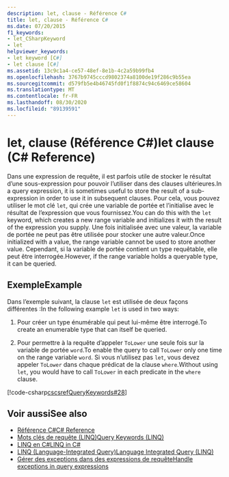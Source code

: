 ```yaml
---
description: let, clause - Référence C#
title: let, clause - Référence C#
ms.date: 07/20/2015
f1_keywords:
- let_CSharpKeyword
- let
helpviewer_keywords:
- let keyword [C#]
- let clause [C#]
ms.assetid: 13c9c1a4-ce57-48ef-8e1b-4c2a59b99fb4
ms.openlocfilehash: 3767b9745cccd9802374a8100de19f286c9b55ea
ms.sourcegitcommit: d579fb5e4b46745fd0f1f8874c94c6469ce58604
ms.translationtype: MT
ms.contentlocale: fr-FR
ms.lasthandoff: 08/30/2020
ms.locfileid: "89139591"
---
```

# <a name="let-clause-c-reference"></a><span data-ttu-id="e2949-103">let, clause (Référence C#)</span><span class="sxs-lookup"><span data-stu-id="e2949-103">let clause (C# Reference)</span></span>

<span data-ttu-id="e2949-104">Dans une expression de requête, il est parfois utile de stocker le résultat d’une sous-expression pour pouvoir l’utiliser dans des clauses ultérieures.</span><span class="sxs-lookup"><span data-stu-id="e2949-104">In a query expression, it is sometimes useful to store the result of a sub-expression in order to use it in subsequent clauses.</span></span> <span data-ttu-id="e2949-105">Pour cela, vous pouvez utiliser le mot clé `let`, qui crée une variable de portée et l’initialise avec le résultat de l’expression que vous fournissez.</span><span class="sxs-lookup"><span data-stu-id="e2949-105">You can do this with the `let` keyword, which creates a new range variable and initializes it with the result of the expression you supply.</span></span> <span data-ttu-id="e2949-106">Une fois initialisée avec une valeur, la variable de portée ne peut pas être utilisée pour stocker une autre valeur.</span><span class="sxs-lookup"><span data-stu-id="e2949-106">Once initialized with a value, the range variable cannot be used to store another value.</span></span> <span data-ttu-id="e2949-107">Cependant, si la variable de portée contient un type requêtable, elle peut être interrogée.</span><span class="sxs-lookup"><span data-stu-id="e2949-107">However, if the range variable holds a queryable type, it can be queried.</span></span>

## <a name="example"></a><span data-ttu-id="e2949-108">Exemple</span><span class="sxs-lookup"><span data-stu-id="e2949-108">Example</span></span>

<span data-ttu-id="e2949-109">Dans l’exemple suivant, la clause `let` est utilisée de deux façons différentes :</span><span class="sxs-lookup"><span data-stu-id="e2949-109">In the following example `let` is used in two ways:</span></span>

1. <span data-ttu-id="e2949-110">Pour créer un type énumérable qui peut lui-même être interrogé.</span><span class="sxs-lookup"><span data-stu-id="e2949-110">To create an enumerable type that can itself be queried.</span></span>

2. <span data-ttu-id="e2949-111">Pour permettre à la requête d’appeler `ToLower` une seule fois sur la variable de portée `word`.</span><span class="sxs-lookup"><span data-stu-id="e2949-111">To enable the query to call `ToLower` only one time on the range variable `word`.</span></span> <span data-ttu-id="e2949-112">Si vous n’utilisez pas `let`, vous devez appeler `ToLower` dans chaque prédicat de la clause `where`.</span><span class="sxs-lookup"><span data-stu-id="e2949-112">Without using `let`, you would have to call `ToLower` in each predicate in the `where` clause.</span></span>

[!code-csharp[cscsrefQueryKeywords#28](~/samples/snippets/csharp/VS_Snippets_VBCSharp/CsCsrefQueryKeywords/CS/Let.cs#28)]

## <a name="see-also"></a><span data-ttu-id="e2949-113">Voir aussi</span><span class="sxs-lookup"><span data-stu-id="e2949-113">See also</span></span>

- [<span data-ttu-id="e2949-114">Référence C#</span><span class="sxs-lookup"><span data-stu-id="e2949-114">C# Reference</span></span>](../index.md)
- [<span data-ttu-id="e2949-115">Mots clés de requête (LINQ)</span><span class="sxs-lookup"><span data-stu-id="e2949-115">Query Keywords (LINQ)</span></span>](query-keywords.md)
- [<span data-ttu-id="e2949-116">LINQ en C#</span><span class="sxs-lookup"><span data-stu-id="e2949-116">LINQ in C#</span></span>](../../linq/index.md)
- [<span data-ttu-id="e2949-117">LINQ (Language-Integrated Query)</span><span class="sxs-lookup"><span data-stu-id="e2949-117">Language Integrated Query (LINQ)</span></span>](../../programming-guide/concepts/linq/index.md)
- [<span data-ttu-id="e2949-118">Gérer des exceptions dans des expressions de requête</span><span class="sxs-lookup"><span data-stu-id="e2949-118">Handle exceptions in query expressions</span></span>](../../linq/handle-exceptions-in-query-expressions.md)
